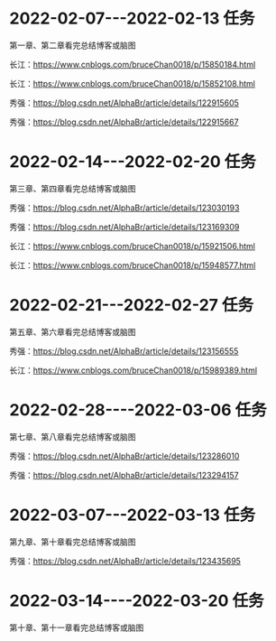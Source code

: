 # 2022-02-07---2022-02-13 任务

第一章、第二章看完总结博客或脑图

长江：https://www.cnblogs.com/bruceChan0018/p/15850184.html

长江：https://www.cnblogs.com/bruceChan0018/p/15852108.html

秀强：https://blog.csdn.net/AlphaBr/article/details/122915605

秀强：https://blog.csdn.net/AlphaBr/article/details/122915667

# 2022-02-14---2022-02-20 任务

第三章、第四章看完总结博客或脑图

秀强：https://blog.csdn.net/AlphaBr/article/details/123030193

秀强：https://blog.csdn.net/AlphaBr/article/details/123169309

长江：https://www.cnblogs.com/bruceChan0018/p/15921506.html

长江：https://www.cnblogs.com/bruceChan0018/p/15948577.html

# 2022-02-21---2022-02-27 任务

第五章、第六章看完总结博客或脑图

秀强：https://blog.csdn.net/AlphaBr/article/details/123156555

长江：https://www.cnblogs.com/bruceChan0018/p/15989389.html

# 2022-02-28----2022-03-06 任务

第七章、第八章看完总结博客或脑图

秀强：https://blog.csdn.net/AlphaBr/article/details/123286010

秀强：https://blog.csdn.net/AlphaBr/article/details/123294157

# 2022-03-07---2022-03-13 任务

第九章、第十章看完总结博客或脑图

秀强：https://blog.csdn.net/AlphaBr/article/details/123435695

# 2022-03-14----2022-03-20 任务

第十章、第十一章看完总结博客或脑图
